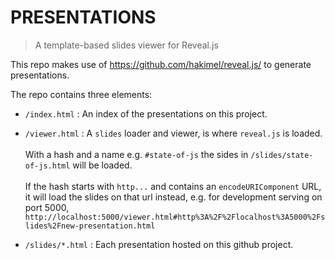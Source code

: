 # PRESENTATIONS

> A template-based slides viewer for Reveal.js

This repo makes use of
https://github.com/hakimel/reveal.js/
to generate presentations.

The repo contains three elements:

- `/index.html` : An index of the presentations on this project.

- `/viewer.html` : A `slides` loader and viewer, is where `reveal.js` is loaded.<br><br>
With a hash and a name e.g. `#state-of-js` the sides in `/slides/state-of-js.html` will be loaded.<br><br>
If the hash starts with `http...` and contains an `encodeURIComponent` URL, it will load the slides on that url instead, e.g. for development serving on port 5000, `http://localhost:5000/viewer.html#http%3A%2F%2Flocalhost%3A5000%2Fslides%2Fnew-presentation.html`

- `/slides/*.html` : Each presentation hosted on this github project.
